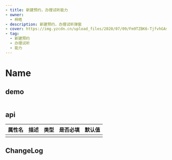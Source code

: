 ```yaml
---
- title: 新建预约，办理试听能力
- owner: 
  - 梓皓
- description: 新建预约，办理试听弹窗
- cover: https://img.yzcdn.cn/upload_files/2020/07/09/Fm9TZBK6-TjfvhGAs_-KR3yR7RbV.png
- tag:
  - 新建预约
  - 办理试听
  - 能力
---
```


# Name
## demo
```jsx
```
## api
| 属性名  | 描述                 | 类型                                                  | 是否必填 | 默认值               |
| ------ | ------------------- | ---------------------------------------------------- | ------- | ------------------- |
|        |                     |                                                      |         |                     |

## ChangeLog
